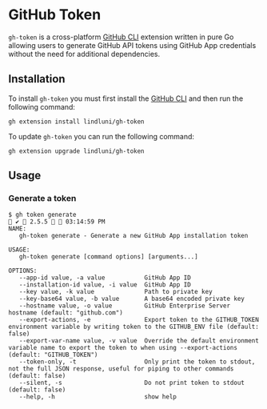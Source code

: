 # GitHub Token

`gh-token` is a cross-platform [GitHub CLI](https://github.com/cli/cli) extension written in pure Go allowing users to 
generate GitHub API tokens using GitHub App credentials without the need for additional dependencies.

## Installation

To install `gh-token` you must first install the [GitHub CLI](https://github.com/cli/cli) and then run the following
command:

```shell
gh extension install lindluni/gh-token
```

To update `gh-token` you can run the following command:

```shell
gh extension upgrade lindluni/gh-token
```

## Usage

### Generate a token

```shell
$ gh token generate                                                                                                                                          ✔  2.5.5   03:14:59 PM 
NAME:
   gh-token generate - Generate a new GitHub App installation token

USAGE:
   gh-token generate [command options] [arguments...]

OPTIONS:
   --app-id value, -a value           GitHub App ID
   --installation-id value, -i value  GitHub App ID
   --key value, -k value              Path to private key
   --key-base64 value, -b value       A base64 encoded private key
   --hostname value, -o value         GitHub Enterprise Server hostname (default: "github.com")
   --export-actions, -e               Export token to the GITHUB_TOKEN environment variable by writing token to the GITHUB_ENV file (default: false)
   --export-var-name value, -v value  Override the default environment variable name to export the token to when using --export-actions (default: "GITHUB_TOKEN")
   --token-only, -t                   Only print the token to stdout, not the full JSON response, useful for piping to other commands (default: false)
   --silent, -s                       Do not print token to stdout (default: false)
   --help, -h                         show help
```